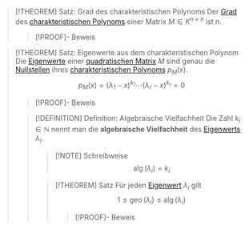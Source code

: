 > [!THEOREM] Satz: Grad des charakteristischen Polynoms
> Der [Grad](../../../../Analysis/Polynome/Polynom.md) des [charakteristischen Polynoms](Eigenwerte%20und%20Eigenvektoren/Das%20charakteristische%20Polynom.md) einer Matrix $M\in K^{n\times n}$ ist $n$.
> > [!PROOF]- Beweis


> [!THEOREM] Satz: Eigenwerte aus dem charakteristischen Polynom
> Die [Eigenwerte](Eigenwerte%20und%20Eigenvektoren/Eigenwert.md) einer [quadratischen Matrix](Quadratische%20Matrix.md) $M$ sind genau die [Nullstellen](../../../../Analysis/Polynome/Nullstellen/Nullstelle.md) ihres [charakteristischen Polynoms](Eigenwerte%20und%20Eigenvektoren/Das%20charakteristische%20Polynom.md) $p_M(x)$.
> $$p_M(x) = (\lambda_1-x)^{k_1}\cdots (\lambda_r-x)^{k_r} = 0$$
> > [!PROOF]- Beweis
> 
> > [!DEFINITION] Definition: Algebraische Vielfachheit
> > Die Zahl $k_i\in\mathbb{N}$ nennt man die **algebraische Vielfachheit** des [Eigenwerts](Eigenwert.md) $\lambda_i$.
> > > [!NOTE] Schreibweise
> > > $$\operatorname{alg}(\lambda_i) = k_i$$
> > 
> > > [!THEOREM] Satz
> > > Für jeden [Eigenwert](Eigenwert.md) $\lambda_i$ gilt
> > > $$1\le \operatorname{geo}(\lambda_i)\le \operatorname{alg}(\lambda_i)$$ 
> > > > [!PROOF]- Beweis